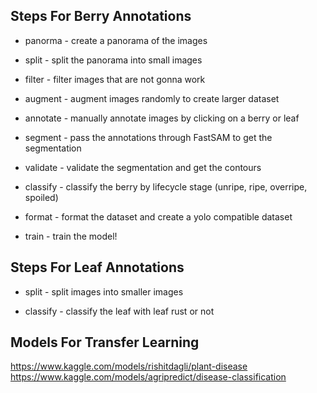 ## Steps For Berry Annotations

- panorma - create a panorama of the images

- split - split the panorama into small images

- filter - filter images that are not gonna work

- augment - augment images randomly to create larger dataset

- annotate - manually annotate images by clicking on a berry or leaf

- segment - pass the annotations through FastSAM to get the segmentation

- validate - validate the segmentation and get the contours

- classify - classify the berry by lifecycle stage (unripe, ripe, overripe, spoiled)

- format - format the dataset and create a yolo compatible dataset

- train - train the model!

## Steps For Leaf Annotations

- split - split images into smaller images

- classify - classify the leaf with leaf rust or not


## Models For Transfer Learning
 
https://www.kaggle.com/models/rishitdagli/plant-disease
https://www.kaggle.com/models/agripredict/disease-classification